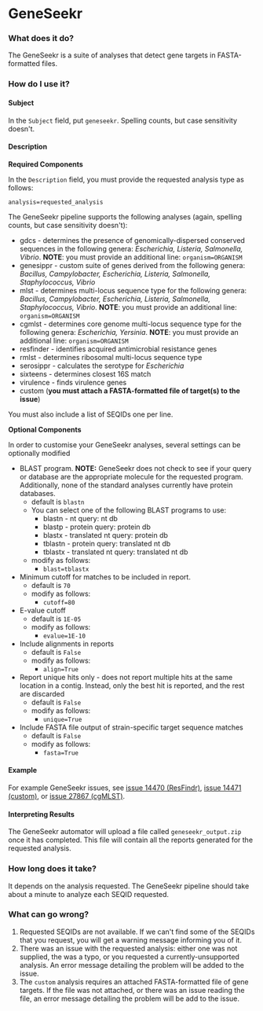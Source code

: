 # GeneSeekr

### What does it do?

The GeneSeekr is a suite of analyses that detect gene targets in FASTA-formatted files.

### How do I use it?

#### Subject

In the `Subject` field, put `geneseekr`. Spelling counts, but case sensitivity doesn't.

#### Description

**Required Components**

In the `Description` field, you must provide the requested analysis type as follows:

`analysis=requested_analysis`

The GeneSeekr pipeline supports the following analyses (again, spelling counts, but case sensitivity doesn't):

- gdcs - determines the presence of genomically-dispersed conserved sequences in the following genera: *Escherichia, Listeria, Salmonella, Vibrio*. **NOTE**: you must provide an additional line: `organism=ORGANISM`
- genesippr - custom suite of genes derived from the following genera: *Bacillus, Campylobacter, Escherichia, Listeria, Salmonella, Staphylococcus, Vibrio*
- mlst - determines multi-locus sequence type for the following genera: *Bacillus, Campylobacter, Escherichia, Listeria, Salmonella, Staphylococcus, Vibrio*. **NOTE**: you must provide an additional line: `organism=ORGANISM`
- cgmlst - determines core genome multi-locus sequence type for the following genera: *Escherichia, Yersinia*. **NOTE**: you must provide an additional line: `organism=ORGANISM`
- resfinder - identifies acquired antimicrobial resistance genes
- rmlst - determines ribosomal multi-locus sequence type
- serosippr - calculates the serotype for *Escherichia*
- sixteens - determines closest 16S match
- virulence - finds virulence genes
- custom (**you must attach a FASTA-formatted file of target(s) to the issue**)

You must also include a list of SEQIDs one per line.

**Optional Components**

In order to customise your GeneSeekr analyses, several settings can be optionally modified

- BLAST program. **NOTE:** GeneSeekr does not check to see if your query or database are the appropriate molecule for the requested program. Additionally, none of the standard analyses currently have protein databases.
    - default is `blastn`
    - You can select one of the following BLAST programs to use:
        - blastn - nt query: nt db
        - blastp - protein query: protein db
        - blastx - translated nt query: protein db
        - tblastn - protein query: translated nt db
        - tblastx - translated nt query: translated nt db
    - modify as follows:
        - `blast=tblastx`
- Minimum cutoff for matches to be included in report.
    - default is `70`
    - modify as follows:
        - `cutoff=80`
- E-value cutoff
    - default is `1E-05`
    - modify as follows:
        - `evalue=1E-10`
- Include alignments in reports
    - default is `False`
    - modify as follows:
        - `align=True`
- Report unique hits only - does not report multiple hits at the same location in a contig. Instead, only the best hit is reported, and the rest are discarded
    - default is `False`
    - modify as follows:
        - `unique=True`
- Include FASTA file output of strain-specific target sequence matches 
    - default is `False`
    - modify as follows:
        - `fasta=True`       


#### Example

For example GeneSeekr issues, see [issue 14470 (ResFindr)](https://redmine.biodiversity.agr.gc.ca/issues/14470), [issue 14471 (custom)](https://redmine.biodiversity.agr.gc.ca/issues/14471), or [issue 27867 (cgMLST)](https://redmine.biodiversity.agr.gc.ca/issues/27867).

#### Interpreting Results

The GeneSeekr automator will upload a file called `geneseekr_output.zip` once it has completed. This file will contain all the reports generated for the requested analysis.

### How long does it take?

It depends on the analysis requested. The GeneSeekr pipeline should take about a minute to analyze each SEQID requested.

### What can go wrong?

1. Requested SEQIDs are not available. If we can't find some of the SEQIDs that you request, you will get a warning message informing you of it.
2. There was an issue with the requested analysis: either one was not supplied, the was a typo, or you requested a currently-unsupported analysis. An error message detailing the problem will be added to the issue.
3. The `custom` analysis requires an attached FASTA-formatted file of gene targets. If the file was not attached, or there was an issue reading the file, an error message detailing the problem will be add to the issue.


